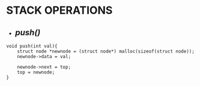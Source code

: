 # STACK OPERATIONS

- ## _push()_

```
void push(int val){
    struct node *newnode = (struct node*) malloc(sizeof(struct node));
    newnode->data = val;

    newnode->next = top;
    top = newnode;
}
```

